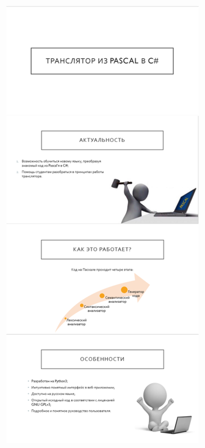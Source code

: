 ![img_1.png](market_img_1.png)
![img_2.png](market_img_2.png)
![img_3.png](market_img_3.png)
![img_4.png](market_img_4.png)
